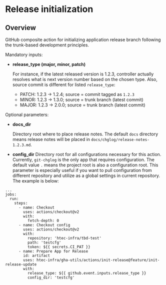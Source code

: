 # Release initialization

## Overview

GitHub composite action for initializing application release branch following 
the trunk-based development principles.

Mandatory inputs:
- **release_type (major, minor, patch)**
  
  For instance, if the latest released version is 1.2.3, controller actually resolves
  what is next version number based on the chosen type. Also, source commit is different for
  listed `release_type`:
    - PATCH: 1.2.3 -> 1.2.4; source = commit tagged as `1.2.3`
    - MINOR: 1.2.3 -> 1.3.0; source = trunk branch (latest commit)
    - MAJOR: 1.2.3 -> 2.0.0; source = trunk branch (latest commit)

Optional parameters:

- **docs_dir**
  
  Directory root where to place release notes. The default `docs` directory means release notes 
  will be placed in `docs/chglog/release-notes-1.2.3.md`.

- **config_dir**
  Directory root for all configurations necessary for this action. Currently, `git-chglog`
  is the only app that requires configuration. The default value `.` means the project root 
  is also a configuration root. This parameter is especially useful if you want to pull configuration 
  from different repository and utilize as a global settings in current repository. The example is below:

```
...
jobs:
  run:
    steps:
      - name: Checkout
        uses: actions/checkout@v2
        with:
          fetch-depth: 0
      - name: Checkout config
        uses: actions/checkout@v2
        with:
          repository: 'htec-infra/tbd-test'
          path: 'testcfg' 
          token: ${{ secrets.CI_PAT }}
      - name: Prepare App for Release
        id: artifact
        uses: htec-infra/gha-utils/actions/init-release@feature/init-release-update
        with:
          release_type: ${{ github.event.inputs.release_type }}
          config_dir: 'testcfg'

```
